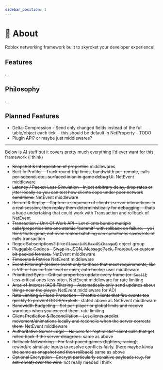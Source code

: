 ```yaml
---
sidebar_position: 1
---
```


# 📖 About

Roblox networking framework built to skyroket your developer experience!

## Features

...

## Philosophy

...

## Planned Features

- Delta-Compression - Send only changed fields instead of the full table/object each tick. - this should be default in NetProperty - TODO
- Plugin API? or maybe just middlewares?

---

Below is AI stuff but it covers pretty much everything I'd ever want for this framework (i think)

- ~~Snapshot & Interpolation of properties~~ middlewares
- ~~Built‑In Profiler - Track round‑trip times, bandwidth per-remote, calls per-second, etc., surfaced in an in‑game debug UI.~~ NetEvent middleware
- ~~Latency / Packet‑Loss Simulation - Inject arbitrary delay, drop rates or jitter locally so you can test how clients cope under poor network conditions.~~ NetEvent middleware
- ~~Record & Replay - Capture a sequence of client↔server interactions in a real session, then replay them deterministically for debugging. - thats a huge undertaking~~ that could work with Transaction and rollback of NetEvent
- ~~Transaction / Unit‑Of‑Work API - Let clients bundle multiple calls/properties into one atomic “commit” with rollback on failure. - ye i think thats good, not even roblox batching can sometimes saves lots of calls~~ transaction
- ~~Regex Subscriptions? (like `Player(HP|MaxHP)Changed`)~~ object group
- ~~Pluggable Codecs - Swap in JSON, MessagePack, Protobuf, or custom bit‑packed formats.~~ NetEvent middleware
- ~~Timeouts & Retries~~ NetEvent middleware
- ~~Event Filtering? (deliver event only to those that meet requirements, like is VIP or has certain level or cash, auth hooks)~~ user middleware
- ~~Prioritized Sync - Critical properties update every frame (or :`Set()`); less‑critical ones less often.~~ NetEvent middleware for rate limiting
- ~~Area‑of‑Interest (AOI) Filtering - Automatically only send updates about things near the player.~~ NetEvent middleware for AOI
- ~~Rate Limiting & Flood Protection - Throttle clients that fire events too quickly to prevent DDOS/exploits.~~ stated above as NetEvent middleware
- ~~Bandwidth Budgeting - Set per-player or global limits and receive warnings when you exceed them.~~ rate limiting
- ~~Client Prediction & Reconciliation - Let clients predict movement/animations locally and reconcile when the server corrects them.~~ NetEvent middleware
- ~~Authoritative Server Logic - Helpers for “optimistic” client calls that get rolled back if the server disagrees.~~ same as above
- ~~Rollback Networking - For fast‑paced games (fighters, racing), rewind/re‑simulate inputs to resolve conflicts fairly. (here maybe kinda the same as snapshot and then rollback)~~ same as above
- ~~Optional Encryption - Encrypt particularly sensitive payloads (e.g. for anti‑cheat) over the wire.~~ not really needed i think
